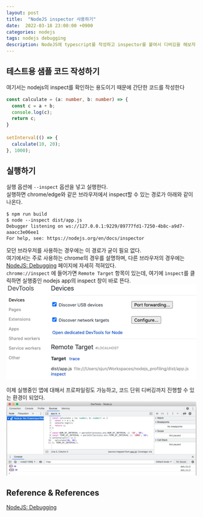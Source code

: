 ```yaml
---
layout: post
title:  "NodeJS inspector 사용하기"
date:  2022-03-18 23:00:00 +0900
categories: nodejs
tags: nodejs debugging
description: NodeJS에 typescript를 작성하고 inspector를 붙여서 디버깅을 해보자
---
```


## 테스트용 샘플 코드 작성하기

여기서는 nodejs의 inspect를 확인하는 용도이기 때문에 간단한 코드를 작성한다

```typescript
const calculate = (a: number, b: number) => {
  const c = a + b;
  console.log(c);
  return c;
}

setInterval(() => {
  calculate(10, 20);
}, 1000);
```

## 실행하기

실행 옵션에 `--inspect` 옵션을 넣고 실행한다.  
실행하면 chrome/edge와 같은 브라우저에서 inspect할 수 있는 경로가 아래와 같이 나온다.

```terminal
$ npm run build
$ node --inspect dist/app.js
Debugger listening on ws://127.0.0.1:9229/89777fd1-7250-4b8c-a9d7-aaacc3e06ee1
For help, see: https://nodejs.org/en/docs/inspector
```

모던 브라우저를 사용하는 경우에는 이 경로가 굳이 필요 없다.  
여기에서는 주로 사용하는 chrome의 경우를 설명하며, 다른 브라우저의 경우에는 [NodeJS: Debugging](https://nodejs.org/en/docs/guides/debugging-getting-started/) 페이지에 자세히 적혀있다.  
`chrome://inspect` 에 들어가면 `Remote Target` 항목이 있는데, 여기에 `ìnspect`를  클릭하면 실행중인 nodejs app의 inspect 창이 바로 뜬다.
![Chrome_inspect_main](/images/20220318/chrome_inspect.png)

이제 실행중인 앱에 대해서 프로파일링도 가능하고, 코드 단위 디버깅까지 진행할 수 있는 환경이 되었다.
![Chrome_inspect_app](/images/20220318/chrome_inspect_app.png)

## Reference & References

[NodeJS: Debugging](https://nodejs.org/en/docs/guides/debugging-getting-started/)
